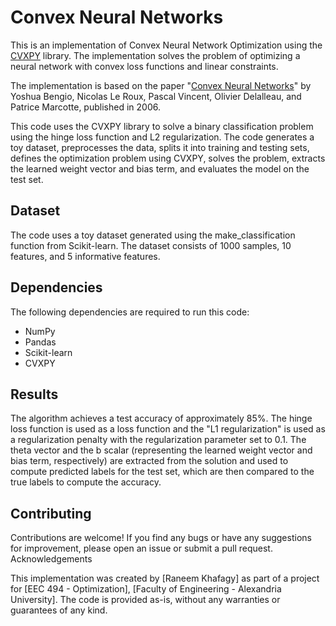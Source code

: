 # Convex Neural Networks
This is an implementation of Convex Neural Network Optimization using the [CVXPY](https://www.cvxpy.org/)
 library. The implementation solves the problem of optimizing a neural network with convex loss functions and linear constraints.

The implementation is based on the paper "[Convex Neural Networks](https://proceedings.neurips.cc/paper_files/paper/2005/file/0fc170ecbb8ff1afb2c6de48ea5343e7-Paper.pdf)" by Yoshua Bengio, Nicolas Le Roux, Pascal Vincent, Olivier Delalleau, and Patrice Marcotte, published in 2006.

This code uses the CVXPY library to solve a binary classification problem using the hinge loss function and L2 regularization. The code generates a toy dataset, preprocesses the data, splits it into training and testing sets, defines the optimization problem using CVXPY, solves the problem, extracts the learned weight vector and bias term, and evaluates the model on the test set.


## Dataset

The code uses a toy dataset generated using the make_classification function from Scikit-learn. The dataset consists of 1000 samples, 10 features, and 5 informative features.


## Dependencies

The following dependencies are required to run this code:

  - NumPy
  - Pandas
  - Scikit-learn
  - CVXPY


## Results

The algorithm achieves a test accuracy of approximately 85%. The hinge loss function is used as a loss function and the "L1 regularization" is used as a regularization penalty with the regularization parameter set to 0.1. The theta vector and the b scalar (representing the learned weight vector and bias term, respectively) are extracted from the solution and used to compute predicted labels for the test set, which are then compared to the true labels to compute the accuracy.


## Contributing

Contributions are welcome! If you find any bugs or have any suggestions for improvement, please open an issue or submit a pull request.
Acknowledgements

This implementation was created by [Raneem Khafagy] as part of a project for [EEC 494 - Optimization], [Faculty of Engineering - Alexandria University]. The code is provided as-is, without any warranties or guarantees of any kind.
